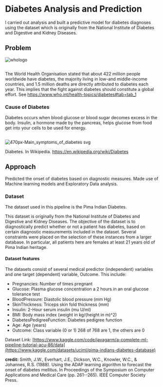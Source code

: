 # Diabetes Analysis and Prediction

I carried out analysis and built a predictive model for diabetes diagnoses using the dataset which is originally from the National Institute of Diabetes and Digestive and Kidney Diseases.
## Problem
![whologo](https://user-images.githubusercontent.com/65142149/215301130-c6d2eb94-9307-4d26-af67-96d874e9f66e.png)
## 
The World Health Organisation stated that about 422 million people worldwide have diabetes, the majority living in low-and middle-income countries, and 1.5 million deaths are directly attributed to diabetes each year. This implies that the fight against diabetes should constitute a global effort. See https://www.who.int/health-topics/diabetes#tab=tab_1
### Cause of Diabetes
Diabetes occurs when blood glucose or blood sugar decomes excess in the body. Insulin, a hormone made by the pancreas, helps glucose from food get into your cells to be used for energy.
## 
![470px-Main_symptoms_of_diabetes svg](https://user-images.githubusercontent.com/65142149/215301518-9a2889a0-e2ef-46db-94db-3e47d3e49257.png)

Diabetes. In Wikipedia. https://en.wikipedia.org/wiki/Diabetes
## Approach
Predicted the onset of diabetes based on diagnostic measures. Made use of Machine learning models and Exploratory Data analysis.
### Dataset
The dataset used in this pipeline is the Pima Indian Diabetes.

This dataset is originally from the National Institute of Diabetes and Digestive and Kidney Diseases. The objective of the dataset is to diagnostically predict whether or not a patient has diabetes, based on certain diagnostic measurements included in the dataset. Several constraints were placed on the selection of these instances from a larger database. In particular, all patients here are females at least 21 years old of Pima Indian heritage.

#### Dataset features
The datasets consist of several medical predictor (independent) variables and one target (dependent) variable, Outcome. This include:

* Pregnancies: Number of times pregnant
* Glucose: Plasma glucose concentration a 2 hours in an oral glucose tolerance test
* BloodPressure: Diastolic blood pressure (mm Hg)
* SkinThickness: Triceps skin fold thickness (mm)
* Insulin: 2-Hour serum insulin (mu U/ml)
* BMI: Body mass index (weight in kg/(height in m)^2)
* DiabetesPedigreeFunction: Diabetes pedigree function
* Age: Age (years)
* Outcome: Class variable (0 or 1) 268 of 768 are 1, the others are 0

Dataset Link: [https://www.kaggle.com/code/javagarm/a-complete-ml-pipeline-tutorial-acu-86/data](https://www.kaggle.com/datasets/uciml/pima-indians-diabetes-database)

**credit:** Smith, J.W., Everhart, J.E., Dickson, W.C., Knowler, W.C., & Johannes, R.S. (1988). Using the ADAP learning algorithm to forecast the onset of diabetes mellitus. In Proceedings of the Symposium on Computer Applications and Medical Care (pp. 261--265). IEEE Computer Society Press.
